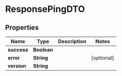 

# ResponsePingDTO

## Properties

Name | Type | Description | Notes
------------ | ------------- | ------------- | -------------
**success** | **Boolean** |  | 
**error** | **String** |  |  [optional]
**version** | **String** |  | 



